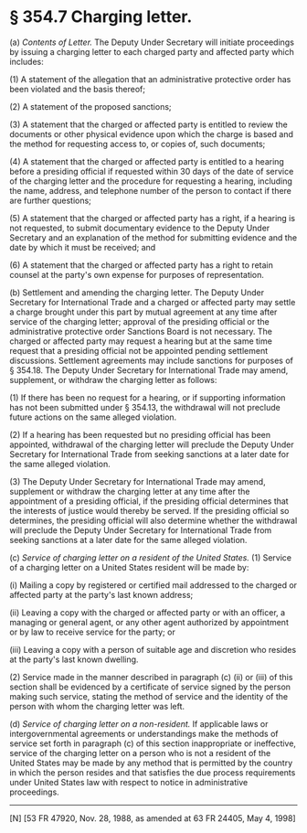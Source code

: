 # § 354.7   Charging letter.

(a) *Contents of Letter.* The Deputy Under Secretary will initiate proceedings by issuing a charging letter to each charged party and affected party which includes:


(1) A statement of the allegation that an administrative protective order has been violated and the basis thereof;


(2) A statement of the proposed sanctions;


(3) A statement that the charged or affected party is entitled to review the documents or other physical evidence upon which the charge is based and the method for requesting access to, or copies of, such documents;


(4) A statement that the charged or affected party is entitled to a hearing before a presiding official if requested within 30 days of the date of service of the charging letter and the procedure for requesting a hearing, including the name, address, and telephone number of the person to contact if there are further questions;


(5) A statement that the charged or affected party has a right, if a hearing is not requested, to submit documentary evidence to the Deputy Under Secretary and an explanation of the method for submitting evidence and the date by which it must be received; and


(6) A statement that the charged or affected party has a right to retain counsel at the party's own expense for purposes of representation.


(b) Settlement and amending the charging letter. The Deputy Under Secretary for International Trade and a charged or affected party may settle a charge brought under this part by mutual agreement at any time after service of the charging letter; approval of the presiding official or the administrative protective order Sanctions Board is not necessary. The charged or affected party may request a hearing but at the same time request that a presiding official not be appointed pending settlement discussions. Settlement agreements may include sanctions for purposes of § 354.18. The Deputy Under Secretary for International Trade may amend, supplement, or withdraw the charging letter as follows:


(1) If there has been no request for a hearing, or if supporting information has not been submitted under § 354.13, the withdrawal will not preclude future actions on the same alleged violation.


(2) If a hearing has been requested but no presiding official has been appointed, withdrawal of the charging letter will preclude the Deputy Under Secretary for International Trade from seeking sanctions at a later date for the same alleged violation.


(3) The Deputy Under Secretary for International Trade may amend, supplement or withdraw the charging letter at any time after the appointment of a presiding official, if the presiding official determines that the interests of justice would thereby be served. If the presiding official so determines, the presiding official will also determine whether the withdrawal will preclude the Deputy Under Secretary for International Trade from seeking sanctions at a later date for the same alleged violation.


(c) *Service of charging letter on a resident of the United States.* (1) Service of a charging letter on a United States resident will be made by:


(i) Mailing a copy by registered or certified mail addressed to the charged or affected party at the party's last known address;


(ii) Leaving a copy with the charged or affected party or with an officer, a managing or general agent, or any other agent authorized by appointment or by law to receive service for the party; or


(iii) Leaving a copy with a person of suitable age and discretion who resides at the party's last known dwelling.


(2) Service made in the manner described in paragraph (c) (ii) or (iii) of this section shall be evidenced by a certificate of service signed by the person making such service, stating the method of service and the identity of the person with whom the charging letter was left.


(d) *Service of charging letter on a non-resident.* If applicable laws or intergovernmental agreements or understandings make the methods of service set forth in paragraph (c) of this section inappropriate or ineffective, service of the charging letter on a person who is not a resident of the United States may be made by any method that is permitted by the country in which the person resides and that satisfies the due process requirements under United States law with respect to notice in administrative proceedings.



---

[N] [53 FR 47920, Nov. 28, 1988, as amended at 63 FR 24405, May 4, 1998]




